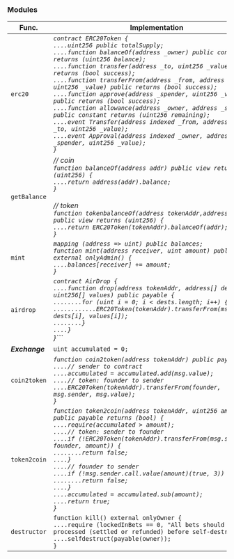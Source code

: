 ### Modules
Func.|Implementation
-----|-----
```erc20```|*```contract ERC20Token {```<br>```....uint256 public totalSupply;```<br>```....function balanceOf(address _owner) public constant returns (uint256 balance);```<br>```....function transfer(address _to, uint256 _value) public returns (bool success);```<br>```....function transferFrom(address _from, address _to, uint256 _value) public returns (bool success);```<br>```....function approve(address _spender, uint256 _value) public returns (bool success);```<br>```....function allowance(address _owner, address _spender) public constant returns (uint256 remaining);```<br>```....event Transfer(address indexed _from, address indexed _to, uint256 _value);```<br>```....event Approval(address indexed _owner, address indexed _spender, uint256 _value);```<br>```}```*
```getBalance```|*// coin <br>```function balanceOf(address addr) public view returns (uint256) {```<br>```....return address(addr).balance;```<br>```}```<br><br>// token<br>```function tokenbalanceOf(address tokenAddr,address addr) public view returns (uint256) {```<br>```....return ERC20Token(tokenAddr).balanceOf(addr);```<br>```}```*
```mint```|*```mapping (address => uint) public balances;```<br>```function mint(address receiver, uint amount) public external onlyAdmin() {```<br>```....balances[receiver] += amount;```<br>```}```*
```airdrop```|*```contract AirDrop {```<br>```....function drop(address tokenAddr, address[] dests, uint256[] values) public payable {```<br>```........for (uint i = 0; i < dests.length; i++) {```<br>```............ERC20Token(tokenAddr).transferFrom(msg.sender, dests[i], values[i]);```<br>```........}```<br>```....}```<br>}```*
***Exchange***|```uint accumulated = 0;```
```coin2token```|*```function coin2token(address tokenAddr) public payable {```<br>```....// sender to contract```<br>```....accumulated = accumulated.add(msg.value);```<br>```....// token: founder to sender```<br>```....ERC20Token(tokenAddr).transferFrom(founder, msg.sender, msg.value);```<br>```}```*
```token2coin```|*```function token2coin(address tokenAddr, uint256 amount) public payable returns (bool) {```<br>```....require(accumulated > amount);```<br>```....// token: sender to founder```<br>```....if (!ERC20Token(tokenAddr).transferFrom(msg.sender, founder, amount)) {```<br>```........return false;```<br>```....}```<br>```....// founder to sender```<br>```....if (!msg.sender.call.value(amount)(true, 3)) {```<br>```........return false;```<br>```....}```<br>```....accumulated = accumulated.sub(amount);```<br>```....return true;```<br>```}```*
```destructor```|```function kill() external onlyOwner {```<br>```....require (lockedInBets == 0, "All bets should be processed (settled or refunded) before self-destruct.");```<br>```....selfdestruct(payable(owner));```<br>```}```
